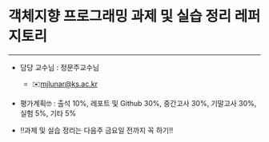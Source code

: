 # 객체지향 프로그래밍 과제 및 실습 정리 레퍼지토리

---

* 담당 교수님 : 정문주교수님
  * ✉️mjlunar@ks.ac.kr

* 평가계획🤓 : 출석 10%, 레포트 및 Github 30%, 중간고사 30%, 기말고사 30%, 실험 5%, 기타 5%

* ‼️과제 및 실습 정리는 다음주 금요일 전까지 꼭 하기‼️


